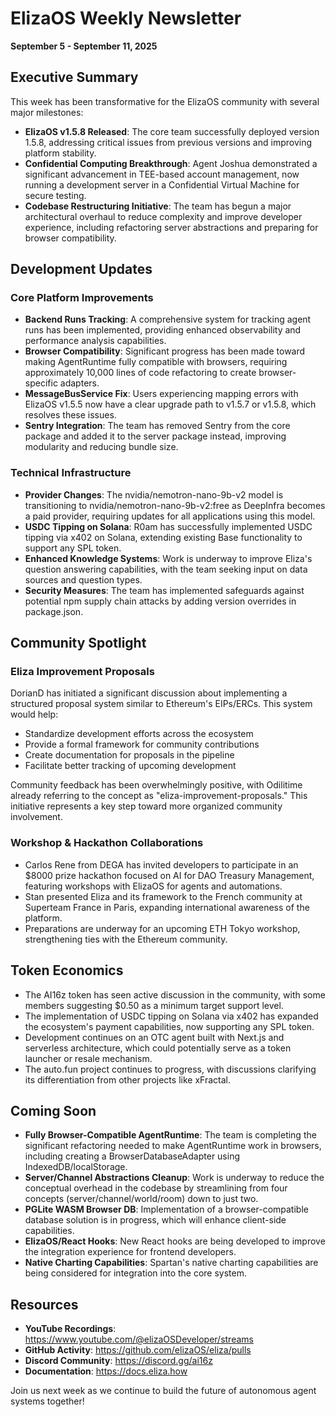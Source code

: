 # ElizaOS Weekly Newsletter

**September 5 - September 11, 2025**

## Executive Summary

This week has been transformative for the ElizaOS community with several major milestones:

- **ElizaOS v1.5.8 Released**: The core team successfully deployed version 1.5.8, addressing critical issues from previous versions and improving platform stability.
- **Confidential Computing Breakthrough**: Agent Joshua demonstrated a significant advancement in TEE-based account management, now running a development server in a Confidential Virtual Machine for secure testing.
- **Codebase Restructuring Initiative**: The team has begun a major architectural overhaul to reduce complexity and improve developer experience, including refactoring server abstractions and preparing for browser compatibility.

## Development Updates

### Core Platform Improvements

- **Backend Runs Tracking**: A comprehensive system for tracking agent runs has been implemented, providing enhanced observability and performance analysis capabilities.
- **Browser Compatibility**: Significant progress has been made toward making AgentRuntime fully compatible with browsers, requiring approximately 10,000 lines of code refactoring to create browser-specific adapters.
- **MessageBusService Fix**: Users experiencing mapping errors with ElizaOS v1.5.5 now have a clear upgrade path to v1.5.7 or v1.5.8, which resolves these issues.
- **Sentry Integration**: The team has removed Sentry from the core package and added it to the server package instead, improving modularity and reducing bundle size.

### Technical Infrastructure

- **Provider Changes**: The nvidia/nemotron-nano-9b-v2 model is transitioning to nvidia/nemotron-nano-9b-v2:free as DeepInfra becomes a paid provider, requiring updates for all applications using this model.
- **USDC Tipping on Solana**: R0am has successfully implemented USDC tipping via x402 on Solana, extending existing Base functionality to support any SPL token.
- **Enhanced Knowledge Systems**: Work is underway to improve Eliza's question answering capabilities, with the team seeking input on data sources and question types.
- **Security Measures**: The team has implemented safeguards against potential npm supply chain attacks by adding version overrides in package.json.

## Community Spotlight

### Eliza Improvement Proposals

DorianD has initiated a significant discussion about implementing a structured proposal system similar to Ethereum's EIPs/ERCs. This system would help:
- Standardize development efforts across the ecosystem
- Provide a formal framework for community contributions
- Create documentation for proposals in the pipeline
- Facilitate better tracking of upcoming development

Community feedback has been overwhelmingly positive, with Odilitime already referring to the concept as "eliza-improvement-proposals." This initiative represents a key step toward more organized community involvement.

### Workshop & Hackathon Collaborations

- Carlos Rene from DEGA has invited developers to participate in an $8000 prize hackathon focused on AI for DAO Treasury Management, featuring workshops with ElizaOS for agents and automations.
- Stan presented Eliza and its framework to the French community at Superteam France in Paris, expanding international awareness of the platform.
- Preparations are underway for an upcoming ETH Tokyo workshop, strengthening ties with the Ethereum community.

## Token Economics

- The AI16z token has seen active discussion in the community, with some members suggesting $0.50 as a minimum target support level.
- The implementation of USDC tipping on Solana via x402 has expanded the ecosystem's payment capabilities, now supporting any SPL token.
- Development continues on an OTC agent built with Next.js and serverless architecture, which could potentially serve as a token launcher or resale mechanism.
- The auto.fun project continues to progress, with discussions clarifying its differentiation from other projects like xFractal.

## Coming Soon

- **Fully Browser-Compatible AgentRuntime**: The team is completing the significant refactoring needed to make AgentRuntime work in browsers, including creating a BrowserDatabaseAdapter using IndexedDB/localStorage.
- **Server/Channel Abstractions Cleanup**: Work is underway to reduce the conceptual overhead in the codebase by streamlining from four concepts (server/channel/world/room) down to just two.
- **PGLite WASM Browser DB**: Implementation of a browser-compatible database solution is in progress, which will enhance client-side capabilities.
- **ElizaOS/React Hooks**: New React hooks are being developed to improve the integration experience for frontend developers.
- **Native Charting Capabilities**: Spartan's native charting capabilities are being considered for integration into the core system.

## Resources

- **YouTube Recordings**: https://www.youtube.com/@elizaOSDeveloper/streams
- **GitHub Activity**: https://github.com/elizaOS/eliza/pulls
- **Discord Community**: https://discord.gg/ai16z
- **Documentation**: https://docs.eliza.how

Join us next week as we continue to build the future of autonomous agent systems together!